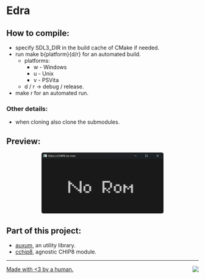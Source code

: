 # Edra

## How to compile:
- specify SDL3_DIR in the build cache of CMake if needed.
- run make b{platform}{d/r} for an automated build.
    - platforms:
        - w - Windows
        - u - Unix
        - v - PSVita
    - d / r -> debug / release.
- make r for an automated run.

### Other details:
- when cloning also clone the submodules.

## Preview:

<p align="center">
  <img width="320" height="160" src="./.github/c8_no_rom.png">
</p>

## Part of this project:
- [auxum](https://github.com/solomonarul/auxum), an utility library.
- [cchip8](https://github.com/solomonarul/cchip8), agnostic CHIP8 module.

---

<a href="https://brainmade.org/">
    Made with <3 by a human.
    <img src="https://brainmade.org/88x31-light.png" align="right">
</a>